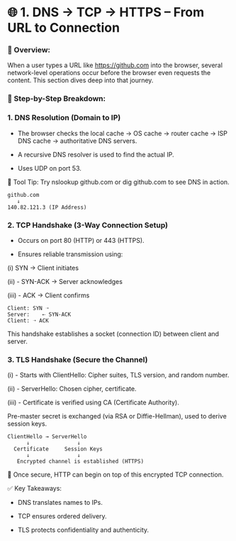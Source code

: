 # 🌐 1. DNS → TCP → HTTPS – From URL to Connection

### 🔸 Overview:

When a user types a URL like https://github.com into the browser, several network-level operations occur before the browser even requests the content. This section dives deep into that journey.


### 🧩 Step-by-Step Breakdown:


### 1. DNS Resolution (Domain to IP)

- The browser checks the local cache → OS cache → router cache → ISP DNS cache → authoritative DNS servers.

- A recursive DNS resolver is used to find the actual IP.

- Uses UDP on port 53.

🔧 Tool Tip: Try nslookup github.com or dig github.com to see DNS in action.

```
github.com
   ↓
140.82.121.3 (IP Address)
```


### 2. TCP Handshake (3-Way Connection Setup)

- Occurs on port 80 (HTTP) or 443 (HTTPS).

- Ensures reliable transmission using:

(i)  SYN → Client initiates

(ii) - SYN-ACK → Server acknowledges

(iii) - ACK → Client confirms

```
Client: SYN ➝
Server:    ⇠ SYN-ACK
Client: ➝ ACK
```

This handshake establishes a socket (connection ID) between client and server.

### 3. TLS Handshake (Secure the Channel)

(i) - Starts with ClientHello: Cipher suites, TLS version, and random number.

(ii) - ServerHello: Chosen cipher, certificate.

(iii) - Certificate is verified using CA (Certificate Authority).

Pre-master secret is exchanged (via RSA or Diffie-Hellman), used to derive session keys.

```
ClientHello → ServerHello
      ↓               ↓
  Certificate     Session Keys
      ↓               ↓
   Encrypted channel is established (HTTPS)
```


🔐 Once secure, HTTP can begin on top of this encrypted TCP connection.

✅ Key Takeaways:

 - DNS translates names to IPs.

 - TCP ensures ordered delivery.

 - TLS protects confidentiality and authenticity.
